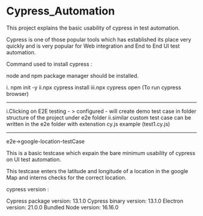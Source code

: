 # Cypress_Automation
This project explains the basic usability of cypress in test automation.





Cypress is one of those popular tools which has established its place very quickly and is very popular for Web integration and End to End UI test automation.


Command used to install cypress :

node and npm package manager should be installed.


i. npm init -y 
ii.npx cypress install
iii.npx cypress open (To run cypress browser)

------------------------------------------------------------------------------------------------------

i.Clicking on E2E testing - > configured - will create demo test case in folder structure of the project under e2e folder
ii.similar custom test case can be written in the e2e folder with extenstion cy.js example (test1.cy.js)

------------------------------------------------------------------------------------------------------

e2e->google-location-testCase

This is a basic testcase which expain the bare minimum usability of cypress on UI test automation.

This testcase enters the latitude and longitude of a location in the google Map and interns checks for the correct location.


cypress version :



Cypress package version: 13.1.0
Cypress binary version: 13.1.0
Electron version: 21.0.0
Bundled Node version: 
16.16.0














